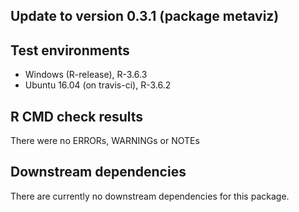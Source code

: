 Update to version 0.3.1 (package metaviz)
-----------------------------------------

Test environments
-----------------

-   Windows (R-release), R-3.6.3
-   Ubuntu 16.04 (on travis-ci), R-3.6.2

R CMD check results
-------------------

There were no ERRORs, WARNINGs or NOTEs

Downstream dependencies
-----------------------

There are currently no downstream dependencies for this package.
